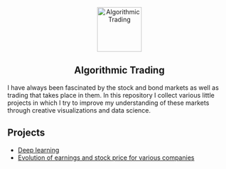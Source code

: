 <p align="center">
 <img width="100px" src="https://i.pinimg.com/originals/23/6b/81/236b81d4c6d445fad5e2cd1b37511bf9.jpg" align="center" alt="Algorithmic Trading" />
 <h2 align="center">Algorithmic Trading</h2>
</p>

I have always been fascinated by the stock and bond markets as well as trading that takes place in them. In this repository I collect various little projects in which I try to improve my understanding of these markets through creative visualizations and data science. 

## Projects
- [Deep learning](https://github.com/JuanDelAguila/hack-the-stonk/tree/master/Deep%20learning)
- [Evolution of earnings and stock price for various companies](https://github.com/JuanDelAguila/hack-the-stonk/tree/master/Price%20vs%20earnings)
